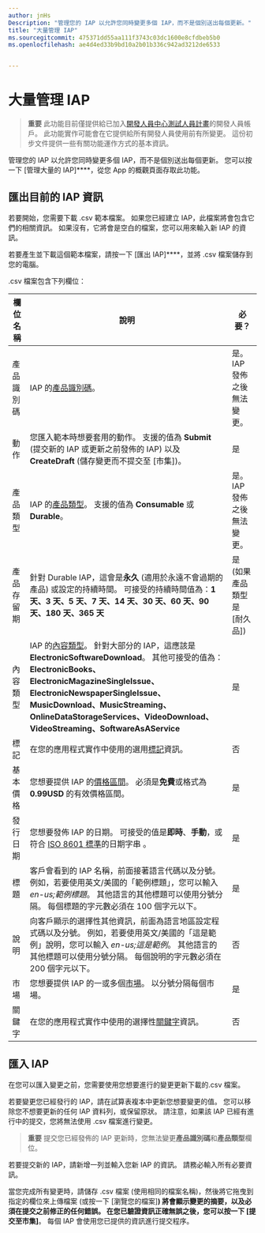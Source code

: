 ```yaml
---
author: jnHs
Description: "管理您的 IAP 以允許您同時變更多個 IAP，而不是個別送出每個更新。"
title: "大量管理 IAP"
ms.sourcegitcommit: 475371dd55aa111f3743c03dc1600e8cfdbeb5b0
ms.openlocfilehash: ae4d4ed33b9bd10a2b01b336c942ad3212de6533


---
```


# 大量管理 IAP

> **重要** 此功能目前僅提供給已加入[開發人員中心測試人員計畫](dev-center-insider-program.md)的開發人員帳戶。 此功能實作可能會在它提供給所有開發人員使用前有所變更。 這份初步文件提供一些有關功能運作方式的基本資訊。

管理您的 IAP 以允許您同時變更多個 IAP，而不是個別送出每個更新。 您可以按一下 [管理大量的 IAP]****，從您 App 的概觀頁面存取此功能。

## 匯出目前的 IAP 資訊

若要開始，您需要下載 .csv 範本檔案。 如果您已經建立 IAP，此檔案將會包含它們的相關資訊。 如果沒有，它將會是空白的檔案，您可以用來輸入新 IAP 的資訊。 

若要產生並下載這個範本檔案，請按一下 [匯出 IAP]****，並將 .csv 檔案儲存到您的電腦。

.csv 檔案包含下列欄位： 

| 欄位名稱               | 說明                            | 必要？      |
|---------------------------|----------------------------------|----------------------|
| 產品識別碼    |  IAP 的[產品識別碼](set-your-iap-product-id.md#product-id)。  | 是。 IAP 發佈之後無法變更。 |
| 動作 |您匯入範本時想要套用的動作。 支援的值為 **Submit** (提交新的 IAP 或更新之前發佈的 IAP) 以及 **CreateDraft** (儲存變更而不提交至 [市集])。 |    是 |
| 產品類型  | IAP 的[產品類型](set-your-iap-product-id.md#product-type)。 支援的值為 **Consumable** 或 **Durable**。 | 是。 IAP 發佈之後無法變更。 |
| 產品存留期  | 針對 Durable IAP，這會是**永久** (適用於永遠不會過期的產品) 或設定的持續時間。 可接受的持續時間值為：**1 天、3 天、5 天、7 天、14 天、30 天、60 天、90 天、180 天、365 天**   | 是 (如果產品類型是 [耐久品]) |
| 內容類型  | IAP 的[內容類型](enter-iap-properties.md#content-type)。 針對大部分的 IAP，這應該是 **ElectronicSoftwareDownload**。 其他可接受的值為：**ElectronicBooks、ElectronicMagazineSingleIssue、ElectronicNewspaperSingleIssue、MusicDownload、MusicStreaming、OnlineDataStorageServices、VideoDownload、VideoStreaming、SoftwareAsAService** | 是 |
| 標記   | 在您的應用程式實作中使用的選用[標記](enter-iap-properties.md#tag)資訊。 | 否 |
| 基本價格    | 您想要提供 IAP 的[價格區間](set-iap-pricing-and-availability.md#base-price)。 必須是**免費**或格式為 **0.99USD** 的有效價格區間。 |   是 |
| 發行日期  | 您想要發佈 IAP 的日期。 可接受的值是**即時**、**手動**，或符合 [ISO 8601 標準](http://go.microsoft.com/fwlink/p/?LinkId=817237)的日期字串 。 | 是 |
| 標題    | 客戶會看到的 IAP 名稱，前面接著語言代碼以及分號。 例如，若要使用英文/美國的「範例標題」，您可以輸入*en-us;範例標題*。 其他語言的其他標題可以使用分號分隔。 每個標題的字元數必須在 100 個字元以下。     | 是 |
|說明   | 向客戶顯示的選擇性其他資訊，前面為語言地區設定程式碼以及分號。 例如，若要使用英文/美國的「這是範例」說明，您可以輸入 *en-us;這是範例*。 其他語言的其他標題可以使用分號分隔。 每個說明的字元數必須在 200 個字元以下。    | 否 |
| 市場 | 您想要提供 IAP 的一或多個[市場](define-pricing-and-market-selection.md#windows-store-consumer-markets)。 以分號分隔每個市場。 | 是 |
|關鍵字 | 在您的應用程式實作中使用的選擇性[關鍵字](enter-iap-properties.md#keywords)資訊。 | 否 |

## 匯入 IAP

在您可以匯入變更之前，您需要使用您想要進行的變更更新下載的.csv 檔案。

若要變更您已經發行的 IAP，請在試算表複本中更新您想要變更的值。 您可以移除您不想要更新的任何 IAP 資料列，或保留原狀。 請注意，如果該 IAP 已經有進行中的提交，您將無法使用 .csv 檔案進行變更。

> **重要** 提交您已經發佈的 IAP 更新時，您無法變更**產品識別碼**和**產品類型**欄位。

若要提交新的 IAP，請新增一列並輸入您新 IAP 的資訊。 請務必輸入所有必要資訊。 

當您完成所有變更時，請儲存 .csv 檔案 (使用相同的檔案名稱)，然後將它拖曳到指定的欄位來上傳檔案 (或按一下 [瀏覽您的檔案]****) 將會顯示變更的摘要，以及必須在提交之前修正的任何錯誤。 在您已驗證資訊正確無誤之後，您可以按一下 [提交至市集]****。 每個 IAP 會使用您已提供的資訊進行提交程序。




<!--HONumber=Jun16_HO4-->


